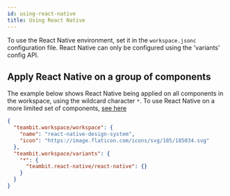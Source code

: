 ```yaml
---
id: using-react-native
title: Using React Native
---
```


To use the React Native environment, set it in the `workspace.jsonc` configuration file. React Native can only be configured using the 'variants' config API.

## Apply React Native on a group of components

The example below shows React Native being applied on all components in the workspace, using the wildcard character `*`. To use React Native on a more limited set of components, [see here](/workspace/cascading-rules)

```json
{
  "teambit.workspace/workspace": {
    "name": "react-native-design-system",
    "icon": "https://image.flaticon.com/icons/svg/185/185034.svg"
  },
  "teambit.workspace/variants": {
    "*": {
      "teambit.react-native/react-native": {}
    }
  }
}
```
